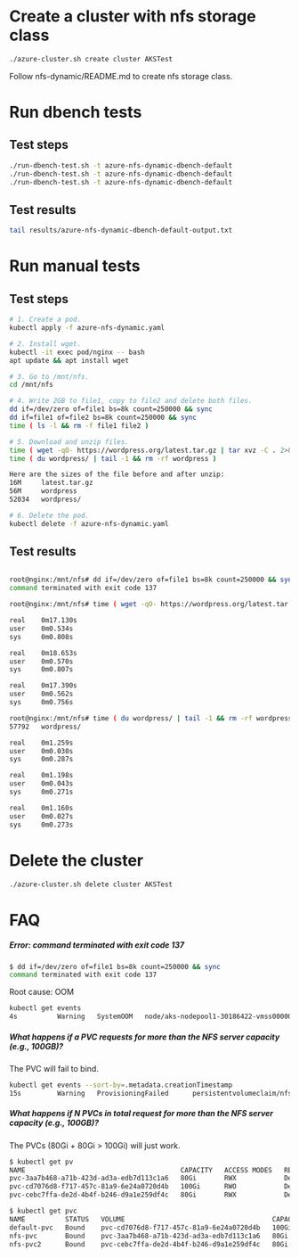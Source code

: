 # Create a cluster with nfs storage class

```bash
./azure-cluster.sh create cluster AKSTest
```

Follow nfs-dynamic/README.md to create nfs storage class.

# Run dbench tests

## Test steps

```bash
./run-dbench-test.sh -t azure-nfs-dynamic-dbench-default
./run-dbench-test.sh -t azure-nfs-dynamic-dbench-default
./run-dbench-test.sh -t azure-nfs-dynamic-dbench-default

```

## Test results

```bash
tail results/azure-nfs-dynamic-dbench-default-output.txt
```

# Run manual tests

## Test steps

```bash
# 1. Create a pod.
kubectl apply -f azure-nfs-dynamic.yaml

# 2. Install wget.
kubectl -it exec pod/nginx -- bash
apt update && apt install wget

# 3. Go to /mnt/nfs.
cd /mnt/nfs

# 4. Write 2GB to file1, copy to file2 and delete both files.
dd if=/dev/zero of=file1 bs=8k count=250000 && sync 
dd if=file1 of=file2 bs=8k count=250000 && sync 
time ( ls -l && rm -f file1 file2 )

# 5. Download and unzip files.
time ( wget -qO- https://wordpress.org/latest.tar.gz | tar xvz -C . 2>&1 > /dev/null )
time ( du wordpress/ | tail -1 && rm -rf wordpress )

Here are the sizes of the file before and after unzip:
16M     latest.tar.gz
56M     wordpress
52034   wordpress/

# 6. Delete the pod.
kubectl delete -f azure-nfs-dynamic.yaml
```

## Test results

```bash

root@nginx:/mnt/nfs# dd if=/dev/zero of=file1 bs=8k count=250000 && sync 
command terminated with exit code 137

root@nginx:/mnt/nfs# time ( wget -qO- https://wordpress.org/latest.tar.gz | tar xvz -C . 2>&1 > /dev/null )

real    0m17.130s
user    0m0.534s
sys     0m0.808s

real    0m18.653s
user    0m0.570s
sys     0m0.807s

real    0m17.390s
user    0m0.562s
sys     0m0.756s

root@nginx:/mnt/nfs# time ( du wordpress/ | tail -1 && rm -rf wordpress )
57792   wordpress/

real    0m1.259s
user    0m0.030s
sys     0m0.287s

real    0m1.198s
user    0m0.043s
sys     0m0.271s

real    0m1.160s
user    0m0.027s
sys     0m0.273s
```

# Delete the cluster

```bash
./azure-cluster.sh delete cluster AKSTest
```

# FAQ

#####  Error: command terminated with exit code 137

```bash
$ dd if=/dev/zero of=file1 bs=8k count=250000 && sync 
command terminated with exit code 137
```

Root cause: OOM

```bash
kubectl get events
4s          Warning   SystemOOM   node/aks-nodepool1-30186422-vmss000000   System OOM encountered, victim process: nginx, pid: 30596
```

##### What happens if a PVC requests for more than the NFS server capacity (e.g., 100GB)?

The PVC will fail to bind.

```bash
kubectl get events --sort-by=.metadata.creationTimestamp
15s         Warning   ProvisioningFailed      persistentvolumeclaim/nfs-pvc2           failed to provision volume with StorageClass "example-nfs": error validating options for volume: insufficient available space 105072414720 bytes to satisfy claim for 106300440576 bytes
```

##### What happens if N PVCs in total request for more than the NFS server capacity (e.g., 100GB)?

The PVCs (80Gi + 80Gi > 100Gi) will just work.

```bash
$ kubectl get pv
NAME                                       CAPACITY   ACCESS MODES   RECLAIM POLICY   STATUS   CLAIM                 STORAGECLASS   REASON   AGE
pvc-3aa7b468-a71b-423d-ad3a-edb7d113c1a6   80Gi       RWX            Delete           Bound    default/nfs-pvc       example-nfs             6s
pvc-cd7076d8-f717-457c-81a9-6e24a0720d4b   100Gi      RWO            Delete           Bound    default/default-pvc   default                 131m
pvc-cebc7ffa-de2d-4b4f-b246-d9a1e259df4c   80Gi       RWX            Delete           Bound    default/nfs-pvc2      example-nfs             3s

$ kubectl get pvc
NAME          STATUS   VOLUME                                     CAPACITY   ACCESS MODES   STORAGECLASS   AGE
default-pvc   Bound    pvc-cd7076d8-f717-457c-81a9-6e24a0720d4b   100Gi      RWO            default        131m
nfs-pvc       Bound    pvc-3aa7b468-a71b-423d-ad3a-edb7d113c1a6   80Gi       RWX            example-nfs    12s
nfs-pvc2      Bound    pvc-cebc7ffa-de2d-4b4f-b246-d9a1e259df4c   80Gi       RWX            example-nfs    9s
```
